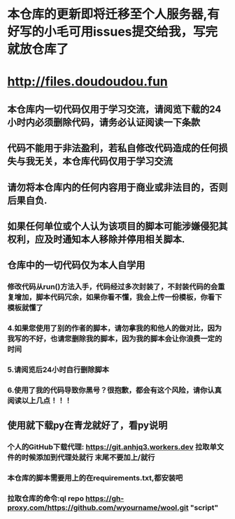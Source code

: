 # 本仓库的更新即将迁移至个人服务器,有好写的小毛可用issues提交给我，写完就放仓库了
# http://files.doudoudou.fun
## 本仓库内一切代码仅用于学习交流，请阅览下载的24小时内必须删除代码，请务必认证阅读一下条款
## 代码不能用于非法盈利，若私自修改代码造成的任何损失与我无关，本仓库代码仅用于学习交流
## 请勿将本仓库内的任何内容用于商业或非法目的，否则后果自负.
## 如果任何单位或个人认为该项目的脚本可能涉嫌侵犯其权利，应及时通知本人移除并停用相关脚本.
## 仓库中的一切代码仅为本人自学用

### 修改代码从run()方法入手，代码经过多次封装了，不封装代码的会重复增加，脚本代码冗余，如果你看不懂，我会上传一份模板，你看下模板就懂了
### 4.如果您使用了别的作者的脚本，请勿拿我的和他人的做对比，因为我写的不好，也请您删除我的脚本，因为我的脚本会让你浪费一定的时间
### 5.请阅览后24小时自行删除脚本
### 6.使用了我的代码导致你黑号？很抱歉，都会有这个风险，请你认真阅读以上几点！！！

## 使用就下载py在青龙就好了，看py说明
### 个人的GitHub下载代理: https://git.anhjq3.workers.dev 拉取单文件的时候添加到代理处就行 末尾不要加上/就行
### 本仓库的脚本需要用上的在requirements.txt,都安装吧
### 拉取仓库的命令:ql repo https://gh-proxy.com/https://github.com/wyourname/wool.git "script"



